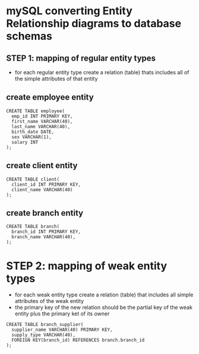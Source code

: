 # mySQL converting Entity Relationship diagrams to database schemas

## STEP 1: mapping of regular entity types

- for each regular entity type create a relation (table) thats includes all of the simple attributes of that entity

## create employee entity

```
CREATE TABLE employee(
  emp_id INT PRIMARY KEY,
  first_name VARCHAR(40),
  last_name VARCHAR(40),
  birth_date DATE,
  sex VARCHAR(1),
  salary INT
);
```

## create client entity

```
CREATE TABLE client(
  client_id INT PRIMARY KEY,
  client_name VARCHAR(40)
);
```

## create branch entity

```
CREATE TABLE branch(
  branch_id INT PRIMARY KEY,
  branch_name VARCHAR(40),
);
```

# STEP 2: mapping of weak entity types

- for each weak entity type create a relation (table) that includes all simple attributes of the weak entity
- the primary key of the new relation should be the partial key of the weak entity plus the primary ket of its owner

```
CREATE TABLE branch_supplier(
  supplier_name VARCHAR(40) PRIMARY KEY,
  supply_type VARCHAR(40),
  FOREIGN KEY(branch_id) REFERENCES branch.branch_id
);
```
